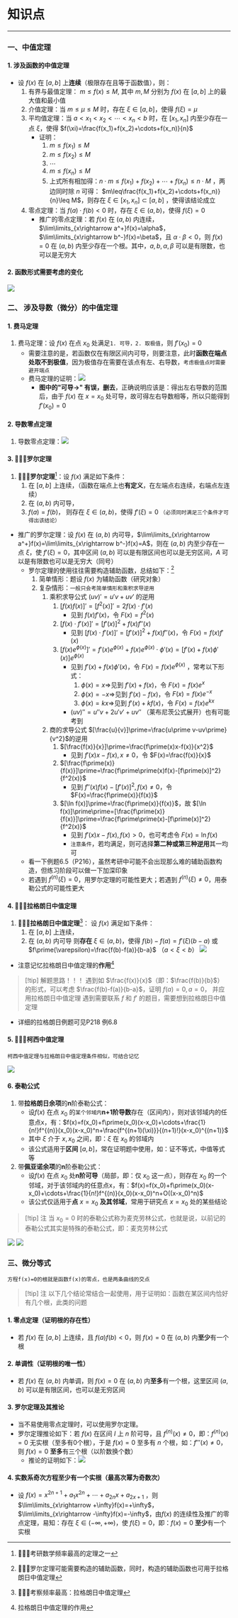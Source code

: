 # 知识点

---

### 一、中值定理
#### 1. 涉及函数的中值定理

- 设 $f(x)$ 在 $[a,b]$ 上**连续**（极限存在且等于函数值），则：
	1. 有界与最值定理： $m\leq f(x)\leq M,$ 其中 $m,M$ 分别为 $f(x)$ 在 $[a,b]$ 上的最大值和最小值
	2. 介值定理：当 $m\leq\mu\leq M$ 时，存在 $\xi\in [a,b]$，使得 $f(\xi)=\mu$ 
	3. 平均值定理：当 $a<x_1<x_2<\cdots<x_n<b$ 时，在 $[x_1,x_n]$ 内至少存在一点 $\xi$，使得 $f(\xi)=\frac{f(x_1)+f(x_2)+\cdots+f(x_n)}{n}$ 
		- 证明：
			1. $m\leq f(x_1)\leq M$
			2. $m\leq f(x_2)\leq M$
			3. $\cdots$
			4. $m\leq f(x_n)\leq M$
			5. 上式所有相加得：$n\cdot m\leq f(x_1)+f(x_2)+\cdots +f(x_n)\leq n\cdot M$ ，两边同时除 $n$ 可得： $m\leq\frac{f(x_1)+f(x_2)+\cdots+f(x_n)}{n}\leq M$，则存在 $\xi\in[x_1,x_n]\subset [a,b]$   ，使得该结论成立
	4. 零点定理：当 $f(a)\cdot f(b)<0$ 时，存在 $\xi\in (a,b)$，使得 $f(\xi)=0$ 
		- 推广的零点定理：若 $f(x)$ 在 $(a,b)$ 内连续，$\lim\limits_{x\rightarrow a^+}f(x)=\alpha$，$\lim\limits_{x\rightarrow b^-}f(x)=\beta$，且 $\alpha\cdot\beta < 0$，则 $f(x)=0$ 在 $(a,b)$ 内至少存在一个根。其中，$a,b,\alpha ,\beta$ 可以是有限数，也可以是无穷大
#### 2. 函数形式需要考虑的变化

![](assets/e53f4c624c78c3da261035781de72e5f.jpg)
### 二、 涉及导数（微分）的中值定理
#### 1. 费马定理

1. 费马定理：设 $f(x)$ 在点 $x_0$ 处满足`1. 可导，2. 取极值`，则 $f\prime (x_0)=0$ 
	- 需要注意的是，若函数仅在有限区间内可导，则要注意，此时**函数在端点处取不到极值**，因为极值存在需要在该点有左、右导数，`考虑极值点时需要避开端点`
	- 费马定理的证明：![](assets/aecc0990f9366e2bf56c63c2139b87ba.jpg)
		- **图中的"可导$\rightarrow$" 有误，删去**，正确说明应该是：得出左右导数的范围后，由于 $f(x)$ 在 $x=x_0$ 处可导，故可得左右导数相等，所以只能得到 $f\prime(x_0)=0$ 
#### 2. 导数零点定理

1. 导数零点定理：![](assets/2e04cb6cd1817daf3c655aed9c3461d7.jpg)
#### 3. 🌟🌟🌟罗尔定理

1. 🌟🌟🌟**罗尔定理**[^1]：设 $f(x)$ 满足如下条件：
	1. 在 $[a,b]$ 上连续，（函数在端点上也**有定义**，在左端点右连续，右端点左连续）
	2. 在 $(a,b)$ 内可导，
	3. $f(a)=f(b)$，
	则存在 $\xi\in (a,b)$，使得 $f\prime(\xi)=0$ `（必须同时满足三个条件才可得出该结论）` 
- 推广的罗尔定理：设 $f(x)$ 在 $(a,b)$ 内可导，$\lim\limits_{x\rightarrow a^+}f(x)=\lim\limits_{x\rightarrow b^-}f(x)=A$，则在 $(a,b)$ 内至少存在一点 $\xi$，使 $f\prime(\xi)=0$，其中区间 $(a,b)$ 可以是有限区间也可以是无穷区间，$A$ 可以是有限数也可以是无穷大（同号）
	- 罗尔定理的使用往往需要构造辅助函数，总结如下：[^2]
		1. 简单情形：题设 $f(x)$ 为辅助函数（研究对象）
		2. 复杂情形：`一般只会考简单情形和乘积求导逆用`
			1. 乘积求导公式 $(uv)\prime=u\prime v+uv\prime$ 的逆用
				1. $[f(x)f(x)]\prime=[f^2(x)]\prime=2f(x)\cdot f\prime(x)$
					- 见到 $f(x)f\prime(x)$，令 $F(x)=f^2(x)$ 
				2. $[f(x)\cdot f\prime(x)]\prime=[f\prime(x)]^2+f(x)f\prime\prime (x)$ 
					- 见到 $[f(x)\cdot f\prime(x)]\prime=[f\prime(x)]^2+f(x)f\prime\prime (x)$，令 $F(x)=f(x)f\prime(x)$ 
				3. $[f(x)e^{\phi(x)}]\prime=f\prime(x)e^{\phi(x)}+f(x)e^{\phi(x)}\cdot\phi\prime(x)=[f\prime(x)+f(x)\phi\prime(x)]e^{\phi(x)}$    
					- 见到 $f\prime(x)+f(x)\phi\prime(x)$，令 $F(x)=f(x)e^{\phi(x)}$ ，常考以下形式：
						1. $\phi(x)=x\Rightarrow$见到 $f\prime(x)+f(x)$，令 $F(x)=f(x)e^x$
						2. $\phi(x)=-x\Rightarrow$见到 $f\prime(x)-f(x)$，令 $F(x)=f(x)e^{-x}$
						3. $\phi(x)=kx\Rightarrow$见到 $f\prime(x)+kf(x)$，令 $F(x)=f(x)e^{kx}$ 
					- $(uv)\prime\prime=u\prime\prime v+2u\prime v\prime+uv\prime\prime$ （莱布尼茨公式展开）也有可能考到
			2. 商的求导公式 $[\frac{u}{v}]\prime=\frac{u\prime v-uv\prime}{v^2}$的逆用
				1. $[\frac{f(x)}{x}]\prime=\frac{f\prime(x)x-f(x)}{x^2}$
					- 见到 $f\prime(x)x-f(x),x\neq 0$，令 $F(x)=\frac{f(x)}{x}$
				2. $[\frac{f\prime(x)}{f(x)}]\prime=\frac{f\prime\prime(x)f(x)-[f\prime(x)]^2}{f^2(x)}$
					- 见到 $f\prime\prime(x)f(x)-[f\prime(x)]^2,f(x)\neq 0$，令 $F(x)=\frac{f\prime(x)}{f(x)}$ 
				3. $[\ln f(x)]\prime=\frac{f\prime(x)}{f(x)}$，故 $[\ln f(x)]\prime\prime=[\frac{f\prime(x)}{f(x)}]\prime=\frac{f\prime\prime(x)-[f\prime(x)]^2}{f^2(x)}$ 
					- 见到 $f\prime(x)x-f(x),f(x)> 0$，也可考虑令 $F(x)=\ln f(x)$ 
					- `注意条件`，若均满足，则可选择**第二种或第三种逆用**其一均可
	- 看一下例题6.5（P216），虽然考研中可能不会出现那么难的辅助函数构造，但练习阶段可以做一下加深印象
	- 若遇到 $f^{(n)}(\xi)=0$，用罗尔定理的可能性更大；若遇到 $f^{(n)}(\xi)\neq 0$，用泰勒公式的可能性更大
#### 4. 🌟🌟🌟拉格朗日中值定理

1. 🌟🌟🌟**拉格朗日中值定理**[^3]： 设 $f(x)$ 满足如下条件：
	1. 在 $[a,b]$ 上连续，
	2. 在 $(a,b)$ 内可导
	则**存在** $\xi\in (a,b)$，使得 $f(b)-f(a)=f\prime(\xi)(b-a)$ 或 $f\prime(\varepsilon)=\frac{f(b)-f(a)}{b-a}$ （$a<\xi<b$）
![](assets/e47f8581ba422b8311ed60b55559c6ed.jpg)
- 注意记忆拉格朗日中值定理的**作用**[^4]

>[!tip] 解题思路！！！
>遇到如 $\frac{f(x)}{x}$（即：$\frac{f(b)}{b}$） 的形式，可以考虑 $\frac{f(b)-f(a)}{b-a}$，证明 $f(a)=0,a=0$， 并应用拉格朗日中值定理
>遇到需要联系 $f$ 和 $f\prime$ 的题目，需要想到拉格朗日中值定理
- 详细的拉格朗日例题可见P218 例6.8

#### 5. 🌟🌟🌟柯西中值定理

```
柯西中值定理与拉格朗日中值定理条件相似，可结合记忆
```
![](assets/e16fbf4f5c928d41ea3b5e2e50a5a83a.jpg)

#### 6. 泰勒公式

1. 带**拉格朗日余项**的**n**阶泰勒公式：
	- 设$f(x)$ 在点 $x_0$ 的`某个邻域内`**n+1阶导数**存在（区间内），则对该邻域内的任意点x，有：$f(x)=f(x_0)+f\prime(x_0)(x-x_0)+\cdots+\frac{1}{n!}f^{(n)}(x_0)(x-x_0)^n+\frac{f^{(n+1)(\xi)}}{(n+1)!}(x-x_0)^{(n+1)}$  
	- 其中 $\xi$ 介于 $x,x_0$ 之间，即：$\xi$ 在 $x_0$ 的邻域内
	- 该公式适用于**区间** $[a,b]$，常在证明题中使用，如：证不等式，中值等式等
2. 带**佩亚诺余项**的**n**阶泰勒公式：
	- 设$f(x)$ 在点 $x_0$ 处**n阶可导**（局部，即：仅 $x_0$ 这一点），则存在 $x_0$ 的一个邻域，对于该邻域内的任意点x，有：$f(x)=f(x_0)+f\prime(x_0)(x-x_0)+\cdots+\frac{1}{n!}f^{(n)}(x_0)(x-x_0)^n+O((x-x_0)^n)$ 
	- 该公式仅适用于**点** $x=x_0$ **及其邻域**，常用于研究点 $x=x_0$ 处的某些结论
>[!tip] 注
>当 $x_0=0$ 时的泰勒公式称为麦克劳林公式，也就是说，以前记的泰勒公式其实是特殊的泰勒公式，即：麦克劳林公式
>

![](assets/270c2e68a5f640a816469c6bd9ac4f97.jpg)
![](assets/9967b2b8b58f9752c03be61eec99b927%201.jpg)

### 三、微分等式

```
方程f(x)=0的根就是函数f(x)的零点，也是两条曲线的交点
```
>[!tip] 注
>以下几个结论常结合一起使用，用于证明如：函数在某区间内恰好有几个根，此类的问题
#### 1. 零点定理（证明根的存在性）

- 若 $f(x)$ 在 $[a,b]$ 上连续，且 $f(a)f(b)<0$，则 $f(x)=0$ 在 $(a,b)$ 内**至少**有一个根
#### 2. 单调性（证明根的唯一性）

- 若 $f(x)$ 在 $(a,b)$ 内单调，则 $f(x)=0$ 在 $(a,b)$ 内**至多**有一个根，这里区间 $(a,b)$ 可以是有限区间，也可以是无穷区间
#### 3. 罗尔定理及其推论

- 当不易使用零点定理时，可以使用罗尔定理。
- 罗尔定理推论如下：若 $f(x)$ 在区间 $I$ 上 $n$ 阶可导，且 $f^{(n)}(x)\neq 0$，即：$f^{(n)}(x)=0$ 无实根（至多有0个根），于是 $f(x)=0$ 至多有 $n$ 个根，如：$f\prime\prime\prime(x)\neq 0$，则 $f(x)=0$ **至多**有三个根（以阶数换个数）
	- 推论的证明如下：![](assets/20ce600bdc084bfb5d7433ae6555694b.jpg)
#### 4. 实数系奇次方程至少有一个实根（最高次幂为奇数次）

- 设 $f(x)=x^{2n+1}+a_1x^{2n}+\cdots+a_{2n}x+a_{2x+1}$ ，则 $\lim\limits_{x\rightarrow +\infty}f(x)=+\infty$，$\lim\limits_{x\rightarrow -\infty}f(x)=-\infty$，由$f(x)$ 的连续性及推广的零点定理，易知：存在 $\xi\in (-\infty,+\infty)$，使 $f(\xi)=0$，即：$f(x)=0$ **至少**有一个实根






[^1]: 🌟🌟🌟考研数学频率最高的定理之一
[^2]: 🌟🌟🌟罗尔定理可能需要构造的辅助函数，同时，构造的辅助函数也可用于拉格朗日中值定理
[^3]: 🌟🌟🌟考察频率最高：拉格朗日中值定理
[^4]: 拉格朗日中值定理的作用